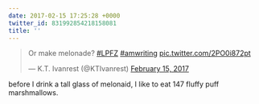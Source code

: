 ```yaml
---
date: 2017-02-15 17:25:28 +0000
twitter_id: 831992854218158081
title: ''
---
```


<blockquote class="twitter-tweet"><p lang="en" dir="ltr">Or make melonade? <a href="https://twitter.com/hashtag/LPFZ?src=hash&amp;ref_src=twsrc%5Etfw">#LPFZ</a> <a href="https://twitter.com/hashtag/amwriting?src=hash&amp;ref_src=twsrc%5Etfw">#amwriting</a> <a href="https://t.co/2PO0i872pt">pic.twitter.com/2PO0i872pt</a></p>&mdash; K.T. Ivanrest (@KTIvanrest) <a href="https://twitter.com/KTIvanrest/status/831960769306755081?ref_src=twsrc%5Etfw">February 15, 2017</a></blockquote>
<script async src="https://platform.twitter.com/widgets.js" charset="utf-8"></script>

before I drink a tall glass of melonaid, I like to eat 147 fluffy puff marshmallows.
